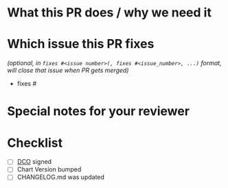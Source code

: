 <!--
Thank you for contributing!
Before you submit this PR we'd like to make sure you are aware of our technical requirements and best practices:

* https://github.com/jenkinsci/helm-charts/blob/main/CONTRIBUTING.md#technical-requirements
* https://helm.sh/docs/chart_best_practices/

For a quick overview across what we will look at reviewing your PR, please read our review guidelines:

* https://github.com/helm/charts/blob/master/REVIEW_GUIDELINES.md

Following our best practices right from the start will accelerate the review process and help get your PR merged quicker.

When updates to your PR are requested, please add new commits and do not squash the history.
This will make it easier to identify new changes.
The PR will be squashed anyways when it is merged.
Thanks.

For fast feedback, please @-mention maintainers that are listed in the Chart.yaml file.

Please make sure you test your changes before you push them.
Once pushed, GitHub Actions will run across your changes and do some initial checks and linting.
These checks run very quickly.
Please check the results.
We would like these checks to pass before we even continue reviewing your changes.
-->

# What this PR does / why we need it

# Which issue this PR fixes

*(optional, in `fixes #<issue number>(, fixes #<issue_number>, ...)` format, will close that issue when PR gets merged)*

- fixes #

# Special notes for your reviewer

# Checklist
<!-- [Place an '[x]' (no spaces) in all applicable fields. Please remove unrelated fields.] -->
- [ ] [DCO](https://github.com/jenkinsci/helm-charts/blob/main/CONTRIBUTING.md#sign-off-your-work) signed
- [ ] Chart Version bumped
- [ ] CHANGELOG.md was updated
